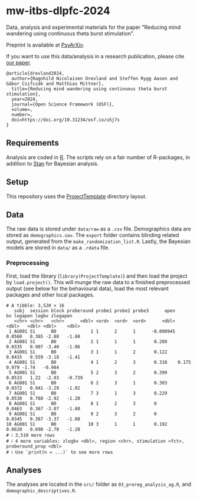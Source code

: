 # mw-itbs-dlpfc-2024

Data, analysis and experimental materials for the paper "Reducing mind wandering using continuous theta burst stimulation".

Preprint is available at [PsyArXiv](https://doi.org/10.31234/osf.io/fkx3w).

If you want to use this data/analysis in a research publication, please cite [our paper](https://doi.org/10.31234/osf.io/u5j7s).

~~~{bibtex}
@article{drevland2024,
  author={Ragnhild Nicolaisen Drevland and Steffen Rygg Aasen and Gábor Csifcsák and Matthias Mittner},
  title={Reducing mind wandering using continuous theta burst stimulation},
  year=2024,
  journal={Open Science Framework (OSF)},
  volume=,
  number=,
  doi=https://doi.org/10.31234/osf.io/u5j7s
}
~~~

## Requirements

Analysis are coded in [R](http://r-project.org). The scripts rely on a fair number of R-packages, in addition to [Stan](http://mc-stan.org) for Bayesian analysis. 

## Setup

This repository uses the
[ProjectTemplate](http://projecttemplate.net/) directory layout. 

## Data

The raw data is stored under `data/raw` as a `.csv` file. Demographics data are stored as `demographics.sav`. The `export` folder contains blinding related output, generated from the `make_randomization_list.R`. Lastly, the Bayesian models are stored in `data/` as a `.rdata` file. 

### Preprocessing 

First, load the library (`library(ProjectTemplate)`) and then load the project by `load.project()`. This will munge the raw data to a finished preprocessed output (see below for the behavioural data), load the most relevant packages and other local packages.

~~~
# A tibble: 3,520 × 16
   subj  session block proberound probe1 probe2 probe3      apen     bv logapen logbv zlogapen
   <chr> <chr>   <chr>      <dbl> <ord>  <ord>  <ord>      <dbl>  <dbl>   <dbl> <dbl>    <dbl>
 1 AG001 S1      B0             1 1      2      1      -0.000945 0.0560   0.365 -2.88   -1.60 
 2 AG001 S1      B0             2 1      1      1       0.289    0.0335   0.907 -3.40   -1.06 
 3 AG001 S1      B0             3 1      1      2       0.122    0.0415   0.559 -3.18   -1.41 
 4 AG001 S1      B0             4 1      2      3       0.318    0.175    0.979 -1.74   -0.984
 5 AG001 S1      B0             5 2      3      2       0.399    0.0533   1.22  -2.93   -0.739
 6 AG001 S1      B0             6 2      3      1       0.303    0.0372   0.941 -3.29   -1.02 
 7 AG001 S1      B0             7 3      1      3       0.229    0.0538   0.768 -2.92   -1.20 
 8 AG001 S1      B0             8 1      2      3       0        0.0463   0.367 -3.07   -1.60 
 9 AG001 S1      B0             9 2      3      2       0        0.0345   0.367 -3.37   -1.60 
10 AG001 S1      B0            10 3      1      1       0.192    0.0620   0.690 -2.78   -1.28 
# ℹ 3,510 more rows
# ℹ 4 more variables: zlogbv <dbl>, region <chr>, stimulation <fct>, proberound_prop <dbl>
# ℹ Use `print(n = ...)` to see more rows
~~~

## Analyses

The analyses are located in the `src/` folder as `03_prereg_analysis_ag.R`, and `demographic_descriptives.R`. 
